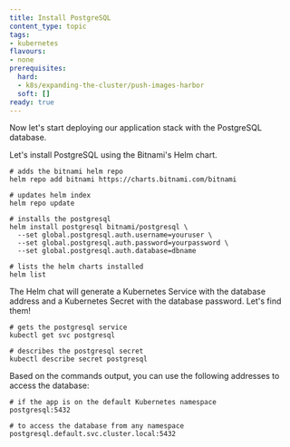 ```yaml
---
title: Install PostgreSQL
content_type: topic
tags: 
- kubernetes
flavours:
- none
prerequisites:
  hard: 
  - k8s/expanding-the-cluster/push-images-harbor
  soft: []
ready: true
---
```


Now let's start deploying our application stack with the PostgreSQL database.

Let's install PostgreSQL using the Bitnami's Helm chart.

```
# adds the bitnami helm repo
helm repo add bitnami https://charts.bitnami.com/bitnami

# updates helm index
helm repo update

# installs the postgresql
helm install postgresql bitnami/postgresql \
  --set global.postgresql.auth.username=youruser \
  --set global.postgresql.auth.password=yourpassword \
  --set global.postgresql.auth.database=dbname
  
# lists the helm charts installed
helm list
```

The Helm chat will generate a Kubernetes Service with the database address and a Kubernetes Secret with the database password. Let's find them!

```
# gets the postgresql service
kubectl get svc postgresql

# describes the postgresql secret
kubectl describe secret postgresql
```

Based on the commands output, you can use the following addresses to access the database:

```
# if the app is on the default Kubernetes namespace
postgresql:5432

# to access the database from any namespace
postgresql.default.svc.cluster.local:5432
```

